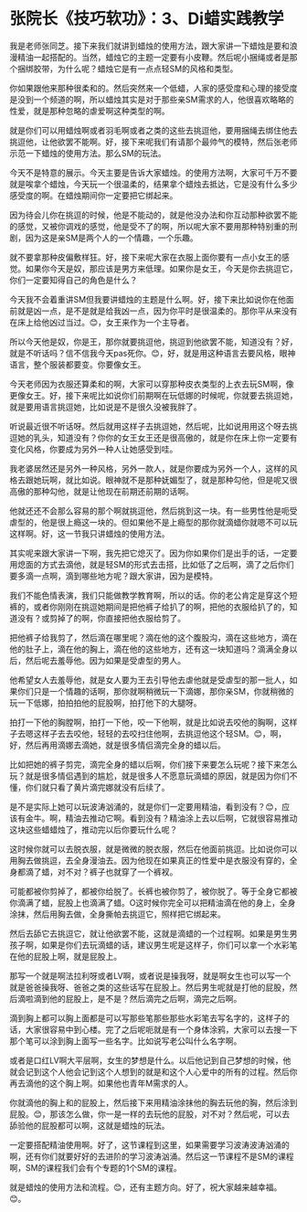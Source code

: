 # 张院长《技巧软功》：3、Di蜡实践教学

我是老师张同芝。接下来我们就讲到蜡烛的使用方法，跟大家讲一下蜡烛是要和浪漫精油一起搭配的。当然，蜡烛它的主题一定要有小皮鞭。然后呢小捆绳或者是那个捆绑胶带，为什么呢？蜡烛它是有一点点轻SM的风格和类型。

你如果跟他来那种很柔和的。然后突然来一个低蜡，人家的感受度和心理的接受度是没到一个频道的啊，所以蜡烛其实是对于那些亲SM需求的人，他很喜欢略略的性爱，就是那种忽略的虐爱啊这种类型的啊。

就是你们可以用蜡烛啊或者羽毛啊或者之类的这些去挑逗他，要用捆绳去绑住他去挑逗他，让他欲罢不能啊。好，接下来呢我们有请那个最帅气的模特，然后张老师示范一下蜡烛的使用方法。那么SM的玩法。

今天不是特意的展示。今天主要是告诉大家蜡烛。的使用方法啊，大家可千万不要就是唉拿个蜡烛，今天玩一个很温柔的，结果拿个蜡烛去抵达，它是没有什么多少感受度的啊。在蜡烛期间你一定要把它绑起来。

因为待会儿你在挑逗的时候，他是不能动的，就是他没办法和你互动那种欲罢不能的感觉，又被你调戏的感觉，他是受不了的啊，所以呢大家不要用那种特别重的刑剧，因为这是亲SM是两个人的一个情趣，一个乐趣。

就不要拿那种皮偏敷样狂。好，接下来呢大家在衣服上面你要有一点小女王的感觉。如果你今天是奴，那应该是男方来低理。如果你是女王，今天是你去挑逗它，你们一定要知得自己的角色是什么？

今天我不会着重讲SM但我要讲蜡烛的主题是什么啊。好，接下来比如说你在他面前就是凶一点，是不是就是给我凶一点，因为你平时是很温柔的。那你平从来没有在床上给他凶过当过。😊，女王来作为一个主导者。

所以今天他是奴，你是王，那你就要挑逗他，挑逗到他欲罢不能，知道没有？好，就是不听话吗？信不信我今天pas死你。😊，好，就是用这种语言去要风格，眼神语言，整个服装都要变。你要像女王。

今天老师因为衣服还算柔和的啊，大家可以穿那种皮衣类型的上衣去玩SM啊，像更像女王。好，接下来呢比如说你们前期啊在玩低娜的时候呢，你就要去挑逗她，就是要用语言挑逗她，比如说是不是很久没被我胖了。

听说最近很不听话呀。然后就用这样子去挑逗她，然后呢，比如说用用这个呀去挑逗她的乳头，知道没有？你你的女王女王还是很高傲的，就是你在床上你一定要有变化风格，你要成为另外一种人让她感受到哇。

我老婆居然还是另外一种风格，另外一款人，就是你要成为另外一个人，这样的风格去跟她玩啊，就比如说。眼神就不是那种妩媚型了，就是那种勾他，但是呢又很高傲的那种勾他，就是让他现在前期还前期的话啊。

他就还还不会那么容易的那个啊就挑逗他，然后挑到这一块。有一些男性他是呃受虐型的，他是很上瘾这一块的。但如果他不是上瘾型的那你就滴蜡你就嗯不可以玩这样啊。好，这一节我只讲蜡烛的使用方法。

其实呢来跟大家讲一下啊，我先把它熄灭了。因为你如果你们是出手的话，一定要用熄面的方式去滴他，就是轻SM的形式去击搭，比如低了之后啊，滴了之后你们要多滴一点啊，滴到哪些地方呢？跟大家讲，因为是模特。

我们不能色情表演，我们只能做教学教育啊，所以的话。你的老公肯定是穿这个短裤的，或者你刚刚在挑逗她期间是把他裤子给扒了的啊，把他的衣服给扒了的，知道没有？或剪掉了的啊，你直接把他衣服给剪了。

把他裤子给我剪了，然后滴在哪里呢？滴在他的这个腹股沟，滴在这些地方，滴在他的肚子上，滴在他的胸上，滴在他的这些地方，还有这一块知道吗？滴满全身以后，然后呢去羞辱他。因为如果是受虐型的男人。

他希望女人去羞辱他，就是女人要为王去引导他去虐他就是受虐型的那一批人，如果你们只是一个情趣的话啊，那你就啊稍微玩一下滴娜，那你亲SM，你就稍微的玩一下低娜，拍拍拍他的屁股啊，拍打他下的大腿呀。

拍打一下他的胸膛啊，拍打一下他，咬一下他啊，就是比如说去咬他的胸啊，这样子去嗯这样子去去咬他，轻轻的去咬扫住他啊，去挑逗他这个轻SM。😊，啊，好，然后再用滴娜去滴她，就是很多情侣滴完全身的蜡以后。

比如把她的裤子剪完，滴完全身的蜡以后啊，你们接下来要怎么玩呢？接下来怎么玩？就是很多情侣遇到的尴尬，就是很多人不愿意玩滴蜡的原因，就是因为你们不懂，你们就只看了黄片滴完娜就没有后续了。

是不是实际上她可以玩波涛汹涌的，就是你们一定要用精油，看到没有？😊，应该有金牛。啊，精油去推动它啊。看到没有？精油涂上去以后啊，它就很容易推动这块这些蜡蜡烛了，推动完以后你要玩什么呢？

这时候你就可以去脱衣服，就是微微的脱衣服，然后在他面前挑逗。比如说你可以用胸去做挑逗，去全身漫油去。因为他现在如果真正的性爱中是衣服没有穿的，全身都滴了蜡，对不对？裤子也就穿了一个裤衩。

可能都被你剪掉了，都被你给脱了。长裤也被你剪了，被你脱了。等于全身它都被你滴满了蜡，屁股上也滴满了蜡。O这时候你完全可以把精油滴在他的身上，全身涂抹，然后用胸去做，全身撕帕去挑逗它，照样把它绑起来。

然后去舔它去挑逗它，就让他欲罢不能，这就是滴蜡的一个过程啊。如果是男生男孩子啊，如果是你们去玩滴蜡的话，建议男生呢是这样子，你们可以拿一个水彩笔在他的屁股上啊，就是屁股上。

那写一个就是啊法拉利呀或者LV啊，或者说是操我呀，就是啊女生也可以写一个就是爸爸操我呀、爸爸之类的这些话写在屁股上。然后男生呢就是打他的屁股，然后滴啦滴到他的屁股上，是不是？然后滴完之后啊，滴完之后啊。

滴到胸上都可以胸上面都是可以写那些笔那些那些水彩笔去写名字的，这样子的话，大家很容易中到心楼。完了之后呢呃就是有一个身体涂鸦，大家可以去搜一下那个笔可以涂到胸上面写一些名字。比如说写老公叫什么名字啊。

或者是口红LV啊大平层啊，女生的梦想是什么。以后他记到自己梦想的时候，他就会记到这个人他会记到这个人想到的就是和这个人心爱中的所有的过程。然后你再去滴他的这个胸上啊。如果他也青年M需求的人。

你就滴他的胸上和的屁股上，然后接下来用精油涂抹他的胸去玩他的胸，然后涂到屁股。😊，那该怎么做，你一是一样的去玩他的屁股，对不对？然后呢，可以去舔验他的屁股都可以啊，这就是蜡烛的玩法。

一定要搭配精油使用啊。好了，这节课程到这里，如果需要学习波涛波涛汹涌的啊，还有你们就要好好的去进阶的学习波涛汹涌。然后这一节课程不是SM的课程啊，SM的课程我们会有个专题的1个SM的课程。

就是蜡烛的使用方法和流程。😊，还有主题方向。好了，祝大家越来越幸福。😊。